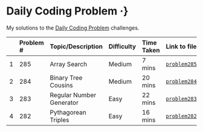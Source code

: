 # Daily Coding Problem ·}

My solutions to the [Daily Coding Problem](https://www.dailycodingproblem.com/) challenges. 

|  | Problem # | Topic/Description | Difficulty | Time Taken | Link to file |
|-|:-|:-|:-|:-|:-|
| 1 | 285 | Array Search | Medium | 7 mins | [`problem285.py`](https://github.com/nkhi/dailycodingproblem/blob/master/solutions/problem285.py) |
| 2 | 284 | Binary Tree Cousins | Medium | 20 mins | [`problem284.py`](https://github.com/nkhi/dailycodingproblem/blob/master/solutions/problem284.py) |
| 3 | 283 | Regular Number Generator | Easy | 22 mins | [`problem283.py`](https://github.com/nkhi/dailycodingproblem/blob/master/solutions/problem283.py) |
| 4 | 282 | Pythagorean Triples | Easy | 16 mins | [`problem282.py`](https://github.com/nkhi/dailycodingproblem/blob/master/solutions/problem282.py) |
